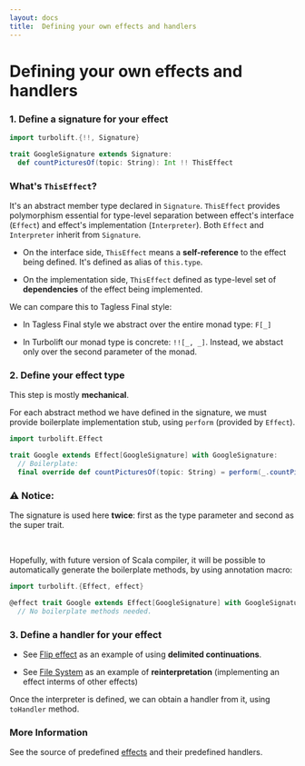 ```yaml
---
layout: docs
title:  Defining your own effects and handlers
---
```



# Defining your own effects and handlers

### 1. Define a signature for your effect

```scala mdoc
import turbolift.{!!, Signature}

trait GoogleSignature extends Signature:
  def countPicturesOf(topic: String): Int !! ThisEffect
```

### What's `ThisEffect`?

It's an abstract member type declared in `Signature`. 
`ThisEffect` provides polymorphism essential for type-level separation between effect's interface (`Effect`) and effect's implementation (`Interpreter`).
Both `Effect` and `Interpreter` inherit from `Signature`.

- On the interface side, `ThisEffect` means a **self-reference** to the effect being defined. It's defined as alias of `this.type`.

- On the implementation side, `ThisEffect` defined as type-level set of **dependencies** of the effect being implemented.

We can compare this to Tagless Final style:

- In Tagless Final style we abstract over the entire monad type: `F[_]`

- In Turbolift our monad type is concrete: `!![_, _]`. Instead, we abstact only over the second parameter of the monad.

### 2. Define your effect type

This step is mostly **mechanical**. 

For each abstract method we have defined in the signature, we must provide boilerplate implementation stub,
using `perform` (provided by `Effect`).

```scala mdoc
import turbolift.Effect

trait Google extends Effect[GoogleSignature] with GoogleSignature:
  // Boilerplate:
  final override def countPicturesOf(topic: String) = perform(_.countPicturesOf(topic))
```

### ⚠️ Notice:

The signature is used here **twice**: first as the type parameter and second as the super trait.

&nbsp;

Hopefully, with future version of Scala compiler,
it will be possible to automatically generate the boilerplate methods,
by using annotation macro:

```scala
import turbolift.{Effect, effect}

@effect trait Google extends Effect[GoogleSignature] with GoogleSignature
  // No boilerplate methods needed.
```


### 3. Define a handler for your effect

- See [Flip effect](flip.html#4-define-a-handler) as an example of using **delimited continuations**.

- See [File System](file_sys.html#4-define-a-handler) as an example of **reinterpretation** (implementing an  effect interms of other effects)

Once the interpreter is defined, we can obtain a handler from it, using `toHandler` method.

### More Information

See the source
of predefined [effects](https://github.com/marcinzh/turbolift/tree/master/modules/core/src/main/scala/turbolift/effects)
and their predefined handlers.
